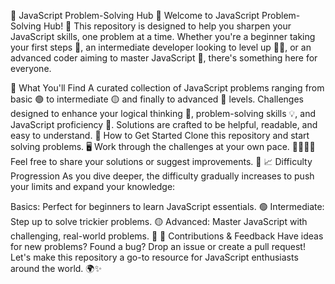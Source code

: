 🚀 JavaScript Problem-Solving Hub 🧩
Welcome to JavaScript Problem-Solving Hub! 🌟 This repository is designed to help you sharpen your JavaScript skills, one problem at a time. Whether you're a beginner taking your first steps 🐣, an intermediate developer looking to level up 🧗‍♂️, or an advanced coder aiming to master JavaScript 🧠, there's something here for everyone.

🌟 What You'll Find
A curated collection of JavaScript problems ranging from basic 🟢 to intermediate 🟡 and finally to advanced 🔴 levels.
Challenges designed to enhance your logical thinking 🧮, problem-solving skills 💡, and JavaScript proficiency 🎯.
Solutions are crafted to be helpful, readable, and easy to understand.
🏁 How to Get Started
Clone this repository and start solving problems. 🖥️
Work through the challenges at your own pace. 🚶‍♂️🏃‍♀️
Feel free to share your solutions or suggest improvements. 🤝
📈 Difficulty Progression
As you dive deeper, the difficulty gradually increases to push your limits and expand your knowledge:

Basics: Perfect for beginners to learn JavaScript essentials. 🟢
Intermediate: Step up to solve trickier problems. 🟡
Advanced: Master JavaScript with challenging, real-world problems. 🔴
💌 Contributions & Feedback
Have ideas for new problems? Found a bug? Drop an issue or create a pull request! Let's make this repository a go-to resource for JavaScript enthusiasts around the world. 🌍✨

